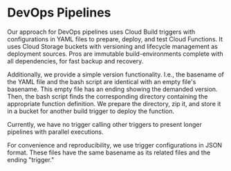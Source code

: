# DevOps Pipelines

Our approach for DevOps pipelines uses Cloud Build triggers with configurations in YAML files to prepare, deploy, and 
test Cloud Functions. It uses Cloud Storage buckets with versioning and lifecycle management as deployment sources. 
Pros are immutable build-environments complete with all dependencies, for fast backup and recovery. 

Additionally, we provide a simple version functionality. I.e., the basename of the YAML file and the bash script are 
identical with an empty file's basename. This empty file has an ending showing the demanded version. 
Then, the bash script finds the corresponding directory containing the appropriate function definition. 
We prepare the directory, zip it, and store it in a bucket for another build trigger to deploy the function.

Currently, we have no trigger calling other triggers to present longer pipelines with parallel executions.

For convenience and reproducibility, we use trigger configurations in JSON format. These files have the same basename 
as its related files and the ending "trigger." 




